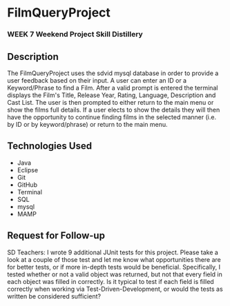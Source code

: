 # FilmQueryProject

### WEEK 7 Weekend Project Skill Distillery

## Description
The FilmQueryProject uses the sdvid mysql database in order to provide a user feedback based on their input. A user can enter an ID or a Keyword/Phrase to find a Film. After a valid prompt is entered the terminal displays the Film's Title, Release Year, Rating, Language, Description and Cast List. The user is then prompted to either return to the main menu or show the films full details. If a user elects to show the details they will then have the opportunity to continue finding films in the selected manner (i.e. by ID or by keyword/phrase) or return to the main menu.

## Technologies Used

* Java
* Eclipse
* Git
* GitHub
* Terminal
* SQL
* mysql
* MAMP

## Request for Follow-up
SD Teachers:
I wrote 9 additional JUnit tests for this project. Please take a look at a couple of those test and let me know what opportunities there are for better tests, or if more in-depth tests would be beneficial. Specifically, I tested whether or not a valid object was returned, but not that every field in each object was filled in correctly. Is it typical to test if each field is filled correctly when working via Test-Driven-Development, or would the tests as written be considered sufficient?
